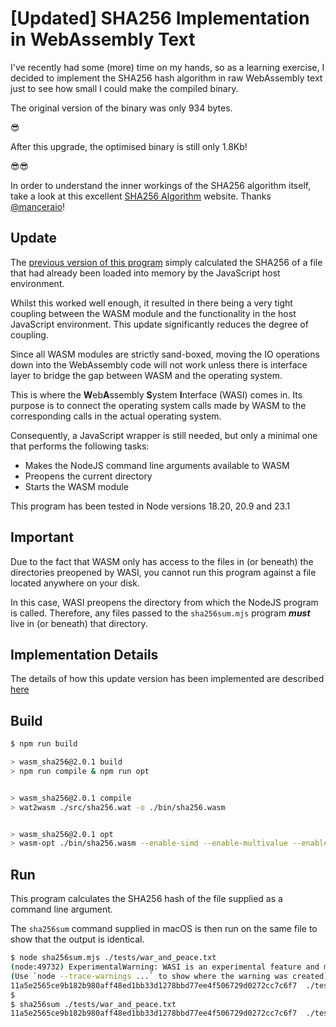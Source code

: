 # [Updated] SHA256 Implementation in WebAssembly Text

I've recently had some (more) time on my hands, so as a learning exercise, I decided to implement the SHA256 hash algorithm in raw WebAssembly text just to see how small I could make the compiled binary.

The original version of the binary was only 934 bytes.

😎

After this upgrade, the optimised binary is still only 1.8Kb!

😎😎

In order to understand the inner workings of the SHA256 algorithm itself, take a look at this excellent [SHA256 Algorithm](https://sha256algorithm.com/) website.
Thanks [@manceraio](https://twitter.com/manceraio)!

## Update

The [previous version of this program](https://awesome.red-badger.com/chriswhealy/sha256-webassembly) simply calculated the SHA256 of a file that had already been loaded into memory by the JavaScript host environment.

Whilst this worked well enough, it resulted in there being a very tight coupling between the WASM module and the functionality in the host JavaScript environment.
This update significantly reduces the degree of coupling.

Since all WASM modules are strictly sand-boxed, moving the IO operations down into the WebAssembly code will not work unless there is interface layer to bridge the gap between WASM and the operating system.

This is where the **W**eb**A**ssembly **S**ystem **I**nterface (WASI) comes in.
Its purpose is to connect the operating system calls made by WASM to the corresponding calls in the actual operating system.

Consequently, a JavaScript wrapper is still needed, but only a minimal one that performs the following tasks:

* Makes the NodeJS command line arguments available to WASM
* Preopens the current directory
* Starts the WASM module

This program has been tested in Node versions 18.20, 20.9 and 23.1

## Important

Due to the fact that WASM only has access to the files in (or beneath) the directories preopened by WASI, you cannot run this program against a file located anywhere on your disk.

In this case, WASI preopens the directory from which the NodeJS program is called.
Therefore, any files passed to the `sha256sum.mjs` program ***must*** live in (or beneath) that directory.

## Implementation Details

The details of how this update version has been implemented are described [here](./docs/README.md)

## Build

```bash
$ npm run build

> wasm_sha256@2.0.1 build
> npm run compile & npm run opt


> wasm_sha256@2.0.1 compile
> wat2wasm ./src/sha256.wat -o ./bin/sha256.wasm


> wasm_sha256@2.0.1 opt
> wasm-opt ./bin/sha256.wasm --enable-simd --enable-multivalue --enable-bulk-memory -O4 -o ./bin/sha256_opt.wasm
```

## Run

This program calculates the SHA256 hash of the file supplied as a command line argument.

The `sha256sum` command supplied in macOS is then run on the same file to show that the output is identical.

```bash
$ node sha256sum.mjs ./tests/war_and_peace.txt
(node:49732) ExperimentalWarning: WASI is an experimental feature and might change at any time
(Use `node --trace-warnings ...` to show where the warning was created)
11a5e2565ce9b182b980aff48ed1bb33d1278bbd77ee4f506729d0272cc7c6f7  ./tests/war_and_peace.txt
$
$ sha256sum ./tests/war_and_peace.txt
11a5e2565ce9b182b980aff48ed1bb33d1278bbd77ee4f506729d0272cc7c6f7  ./tests/war_and_peace.txt
```

